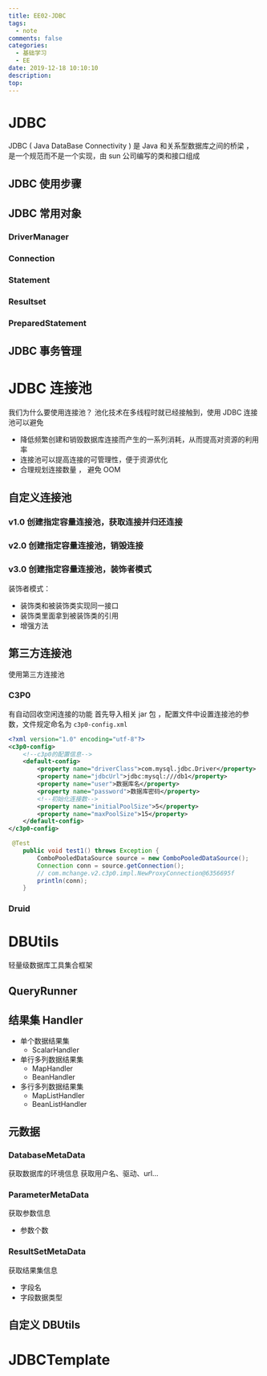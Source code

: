 ```yaml
---
title: EE02-JDBC
tags:
  - note
comments: false
categories:
  - 基础学习
  - EE
date: 2019-12-18 10:10:10
description:
top:
---
```


# JDBC
JDBC ( Java DataBase Connectivity  ) 是 Java 和关系型数据库之间的桥梁 ， 是一个规范而不是一个实现，由 sun 公司编写的类和接口组成

## JDBC 使用步骤

## JDBC 常用对象
### DriverManager
### Connection
### Statement
### Resultset
### PreparedStatement

## JDBC 事务管理


# JDBC 连接池

我们为什么要使用连接池？
池化技术在多线程时就已经接触到，使用 JDBC 连接池可以避免
* 降低频繁创建和销毁数据库连接而产生的一系列消耗，从而提高对资源的利用率
* 连接池可以提高连接的可管理性，便于资源优化
* 合理规划连接数量 ， 避免 OOM

## 自定义连接池

### v1.0 创建指定容量连接池，获取连接并归还连接

### v2.0 创建指定容量连接池，销毁连接

### v3.0 创建指定容量连接池，装饰者模式

装饰者模式：
* 装饰类和被装饰类实现同一接口
* 装饰类里面拿到被装饰类的引用
* 增强方法

## 第三方连接池
使用第三方连接池
### C3P0
有自动回收空闲连接的功能
首先导入相关 jar 包 ，配置文件中设置连接池的参数，文件规定命名为 `c3p0-config.xml`
```xml
<?xml version="1.0" encoding="utf-8"?>
<c3p0-config>
	<!--c3p0的配置信息-->
	<default-config>
		<property name="driverClass">com.mysql.jdbc.Driver</property>
		<property name="jdbcUrl">jdbc:mysql:///db1</property>
		<property name="user">数据库名</property>
		<property name="password">数据库密码</property>
		<!--初始化连接数-->
		<property name="initialPoolSize">5</property>
		<property name="maxPoolSize">15</property>
	</default-config>
</c3p0-config>
```
```java
 @Test
    public void test1() throws Exception {
        ComboPooledDataSource source = new ComboPooledDataSource();
        Connection conn = source.getConnection();
        // com.mchange.v2.c3p0.impl.NewProxyConnection@6356695f
        println(conn);
    }
```
### Druid

# DBUtils

轻量级数据库工具集合框架

## QueryRunner

## 结果集 Handler

* 单个数据结果集
  * ScalarHandler
* 单行多列数据结果集
  * MapHandler
  * BeanHandler
* 多行多列数据结果集
  * MapListHandler
  * BeanListHandler

## 元数据

### DatabaseMetaData

获取数据库的环境信息
获取用户名、驱动、url...

### ParameterMetaData

获取参数信息
* 参数个数

### ResultSetMetaData

获取结果集信息
* 字段名
* 字段数据类型

## 自定义 DBUtils


# JDBCTemplate
